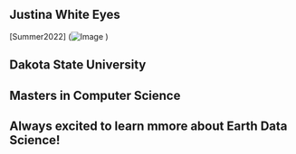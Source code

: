 ## Justina White Eyes

[Summer2022]
(![Image](https://github.com/Justina0221/Justina0221-esiil-stars-webpage/assets/90864426/2bc79d71-3e11-4f49-86b4-06e3c4307dd6)
)

## Dakota State University 
## Masters in Computer Science


## Always excited to learn mmore about Earth Data Science!

